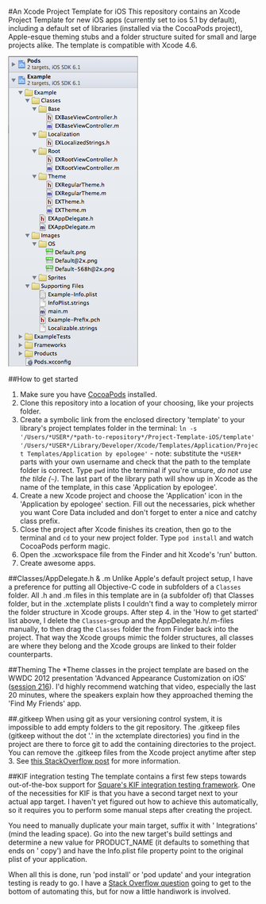 #An Xcode Project Template for iOS
This repository contains an Xcode Project Template for new iOS apps (currently set to ios 5.1 by default), including a default set of libraries (installed via the CocoaPods project), Apple-esque theming stubs and a folder structure suited for small and large projects alike. The template is compatible with Xcode 4.6.

![Example of the project structure](documentation/example.png "screenshot")

##How to get started
1. Make sure you have [CocoaPods](https://github.com/CocoaPods/CocoaPods) installed.
1. Clone this repository into a location of your choosing, like your projects folder.
2. Create a symbolic link from the enclosed directory 'template' to your library's project templates folder in the terminal: `ln -s '/Users/*USER*/*path-to-repository*/Project-Template-iOS/template' '/Users/*USER*/Library/Developer/Xcode/Templates/Application/Project Templates/Application by epologee'` - note: substitute the `*USER*` parts with your own username and check that the path to the template folder is correct. Type `pwd` into the terminal if you're unsure, *do not use the tilde (`~`)*. The last part of the library path will show up in Xcode as the name of the template, in this case 'Application by epologee'.
3. Create a new Xcode project and choose the 'Application' icon in the 'Application by epologee' section. Fill out the necessaries, pick whether you want Core Data included and don't forget to enter a nice and catchy class prefix.
4. Close the project after Xcode finishes its creation, then go to the terminal and `cd` to your new project folder. Type `pod install` and watch CocoaPods perform magic.
5. Open the .xcworkspace file from the Finder and hit Xcode's 'run' button.
6. Create awesome apps.

##Classes/AppDelegate.h & .m
Unlike Apple's default project setup, I have a preference for putting all Objective-C code in subfolders of a `Classes` folder. All .h and .m files in this template are in (a subfolder of) that Classes folder, but in the .xctemplate plists I couldn't find a way to completely mirror the folder structure in Xcode groups. After step 4. in the 'How to get started' list above, I delete the `Classes`-group and the AppDelegate.h/.m-files manually, to then drag the `Classes` folder the from Finder back into the project. That way the Xcode groups mimic the folder structures, all classes are where they belong and the Xcode groups are linked to their folder counterparts.

##Theming
The \*Theme classes in the project template are based on the WWDC 2012 presentation 'Advanced Appearance Customization on iOS' ([session 216](https://developer.apple.com/videos/wwdc/2012/?id=216)). I'd highly recommend watching that video, especially the last 20 minutes, where the speakers explain how they approached theming the 'Find My Friends' app.

##.gitkeep
When using git as your versioning control system, it is impossible to add empty folders to the git repository. The .gitkeep files (gitkeep without the dot '.' in the xctemplate directories) you find in the project are there to force git to add the containing directories to the project. You can remove the .gitkeep files from the Xcode project anytime after step 3. See [this StackOverflow post](http://stackoverflow.com/a/7229996/432782) for more information.

##KIF integration testing
The template contains a first few steps towards out-of-the-box support for [Square's KIF integration testing framework](https://github.com/square/KIF). One of the necessities for KIF is that you have a second target next to your actual app target. I haven't yet figured out how to achieve this automatically, so it requires you to perform some manual steps after creating the project.

You need to manually duplicate your main target, suffix it with ' Integrations' (mind the leading space). Go into the new target's build settings and determine a new value for PRODUCT_NAME (it defaults to something that ends on ' copy') and have the Info.plist file property point to the original plist of your application.
			
When all this is done, run 'pod install' or 'pod update' and your integration testing is ready to go.
I have a [Stack Overflow question](http://stackoverflow.com/q/14651166/432782) going to get to the bottom of automating this, but for now a little handiwork is involved.